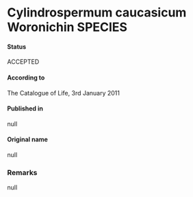 # Cylindrospermum caucasicum Woronichin SPECIES

#### Status
ACCEPTED

#### According to
The Catalogue of Life, 3rd January 2011

#### Published in
null

#### Original name
null

### Remarks
null